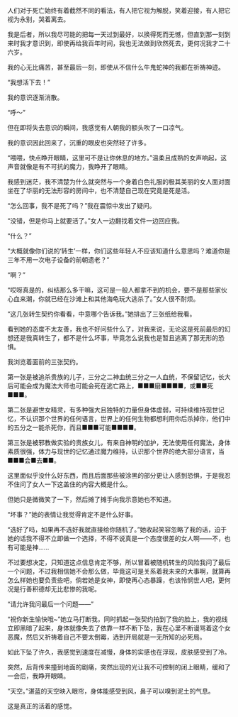 人们对于死亡始终有着截然不同的看法，有人把它视为解脱，笑着迎接，有人把它视为永别，哭着离去。

我是后者，所以我尽可能的把每一天过到最好，以换得死而无憾，但直到那一刻到来时我才意识到，即使再给我百年时间，我也无法做到欣然死去，更何况我才二十六岁。

我的心无比痛苦，甚至最后一刻，即使从不信什么牛鬼蛇神的我都在祈祷神迹。

“我想活下去！”

我的意识逐渐消散。

“呼～”

但在即将失去意识的瞬间，我感觉有人朝我的额头吹了一口凉气。

我的意识因此回来了，沉重的眼皮也突然轻了许多。

“喂喂，快点睁开眼睛，这里可不是让你休息的地方。”温柔且成熟的女声响起，这声音就像是有不可抗的魔力，我睁开了眼睛。

我感到迷茫，我不清楚为什么就突然与一个身着白色礼服的极其美丽的女人面对面坐在了华丽的无法形容的房间中，也不清楚自己现在究竟是死是活。

“怎么回事，我不是死了吗？”我在震惊中发出了疑问。

“没错，但是你马上就要活了。”女人一边翻找着文件一边回应我。

“什么？”

“大概就像你们说的‘转生’一样，你们这些年轻人不应该知道什么意思吗？难道你是三年不用一次电子设备的前朝遗老？”

“啊？”

“哎呀真是的，纠结那么多干嘛，这可是一般人都拿不到的机会，要不是那些家伙心血来潮，你就已经在沙滩上和其他海龟玩大逃杀了。”女人很不耐烦。

“这几张转生契约你看看，中意哪个告诉我。”她排出了三张纸给我看。

看到她的态度不太友善，我也不好问些什么了，对我来说，无论这是死前最后的幻想还是我真转生了，都不是什么坏事，毕竟怎么说我也是暂且逃离了那无形的恐惧。

我浏览着面前的三张契约。

第一张是被追杀贵族的儿子，三分之二神血统三分之一人血统，不保留记忆，长大后可能会成为魔法大师也可能会死在逃亡路上，■■■磨■■■■，或■■死■■■。

第二张是避世女精灵，有多种强大且独特的力量但身体虚弱，可持续维持现世记忆，不认识那个世界的任何语言，世界上的任何生物都想利用你后杀掉你，他们中的五分之一能杀死你，而且■■■可能■■■■。

第三张是被邪教做实验的贵族女儿，有来自神明的加护，无法使用任何魔法，身体素质很强，体力与现世的记忆通过魔力维持，认识那个世界的绝大部分语言，当■■■会■去■■。

这里面似乎没什么好东西，而且后面那些被涂黑的部分更让人感到恐惧，于是我忍不住问了女人一下这盖住的内容大概是什么。

但她只是微微笑了一下，然后摊了摊手向我示意她也不知道。

“坏事？”她的表情让我觉得肯定不是什么好事。

“选好了吗，如果再不选好我就直接给你随机了。”她收起笑容忽略了我的话，迫于她的话我不得不立即做一个选择，不得不说真是一个态度很差的女人啊——不，也有可能是神……

不过要想决定，只知道这点信息肯定不够，所以冒着被随机转生的风险我问了最后一个问题，不过我相信她不会那么做，毕竟这可是关系着我未来的大事啊，就算再怎么样她也要负责些吧，倘若她是女神，即使再心态暴躁，也该怜悯世人吧，更何况是行善积德却无比悲惨的我呢。

“请允许我问最后一个问题——”

“祝你新生愉快哦~”她立马打断我，同时抓起一张契约拍到了我的脸上，我的视线立即黑暗了起来，身体就像失去了依靠一样不断下坠，我在心里不断谩骂着这个女恶魔，然后又祈祷着自己不要太倒霉，选到开局就是一无所知的必死局。

如此下坠了许久，我感觉到速度在减慢，身体的实感也在浮现，皮肤感受到了冷。

突然，后背传来撞到地面的剧痛，突然出现的光让我不可控制的闭上眼睛，缓和了一会后，我睁开眼睛。

“天空。”湛蓝的天空映入眼帘，身体能感受到风，鼻子可以嗅到泥土的气息。

这是真正的活着的感觉。

